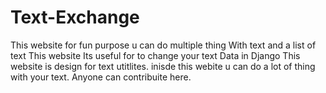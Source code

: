 # Text-Exchange
This website for fun purpose u can do multiple thing 
With text and a list of text
This website Its useful for to change your text Data in Django
This website is design for text utitlites.
inisde this webite u can do a lot of thing with your text.
Anyone can contribuite here.

